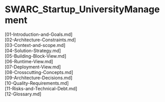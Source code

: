 # SWARC_Startup_UniversityManagement
[01-Introduction-and-Goals.md]  
[02-Architecture-Constraints.md]  
[03-Context-and-scope.md]  
[04-Solution-Strategy.md]  
[05-Building-Block-View.md]  
[06-Runtime-View.md]  
[07-Deployment-View.md]  
[08-Crosscutting-Concepts.md]  
[09-Architecture-Decisions.md]  
[10-Quality-Requirements.md]  
[11-Risks-and-Technical-Debt.md]  
[12-Glossary.md]
